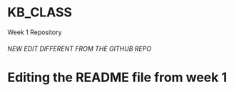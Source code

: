 # KB_CLASS
Week 1 Repository
###### NEW EDIT DIFFERENT FROM THE GITHUB REPO
# Editing the README file from week 1
